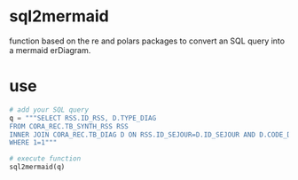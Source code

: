 # sql2mermaid
function based on the re and polars packages to convert an SQL query into a mermaid erDiagram.

# use

```python
# add your SQL query
q = """SELECT RSS.ID_RSS, D.TYPE_DIAG
FROM CORA_REC.TB_SYNTH_RSS RSS
INNER JOIN CORA_REC.TB_DIAG D ON RSS.ID_SEJOUR=D.ID_SEJOUR AND D.CODE_DIAG = 'C34'
WHERE 1=1"""

# execute function
sql2mermaid(q)
```
